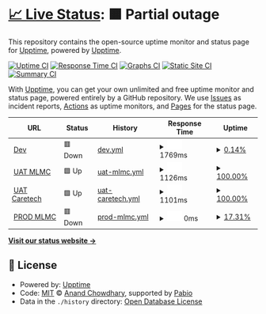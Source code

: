 # [📈 Live Status](https://upptime.github.io/upptime): <!--live status--> **🟧 Partial outage**

This repository contains the open-source uptime monitor and status page for [Upptime](https://upptime.js.org), powered by [Upptime](https://github.com/upptime/upptime).

[![Uptime CI](https://github.com/upptime/upptime/workflows/Uptime%20CI/badge.svg)](https://github.com/upptime/upptime/actions?query=workflow%3A%22Uptime+CI%22)
[![Response Time CI](https://github.com/upptime/upptime/workflows/Response%20Time%20CI/badge.svg)](https://github.com/upptime/upptime/actions?query=workflow%3A%22Response+Time+CI%22)
[![Graphs CI](https://github.com/upptime/upptime/workflows/Graphs%20CI/badge.svg)](https://github.com/upptime/upptime/actions?query=workflow%3A%22Graphs+CI%22)
[![Static Site CI](https://github.com/upptime/upptime/workflows/Static%20Site%20CI/badge.svg)](https://github.com/upptime/upptime/actions?query=workflow%3A%22Static+Site+CI%22)
[![Summary CI](https://github.com/upptime/upptime/workflows/Summary%20CI/badge.svg)](https://github.com/upptime/upptime/actions?query=workflow%3A%22Summary+CI%22)

With [Upptime](https://upptime.js.org), you can get your own unlimited and free uptime monitor and status page, powered entirely by a GitHub repository. We use [Issues](https://github.com/upptime/upptime/issues) as incident reports, [Actions](https://github.com/upptime/upptime/actions) as uptime monitors, and [Pages](https://upptime.github.io/upptime) for the status page.

<!--start: status pages-->
<!-- This summary is generated by Upptime (https://github.com/upptime/upptime) -->
<!-- Do not edit this manually, your changes will be overwritten -->
<!-- prettier-ignore -->
| URL | Status | History | Response Time | Uptime |
| --- | ------ | ------- | ------------- | ------ |
| <img alt="" src="https://icons.duckduckgo.com/ip3/dev.lumisightemr.datahouse.asia.ico" height="13"> [Dev](https://dev.lumisightemr.datahouse.asia) | 🟥 Down | [dev.yml](https://github.com/dhaviphantuan/upptime/commits/HEAD/history/dev.yml) | <details><summary><img alt="Response time graph" src="./graphs/dev/response-time-week.png" height="20"> 1769ms</summary><br><a href="https://upptime.github.io/upptime/history/dev"><img alt="Response time 1769" src="https://img.shields.io/endpoint?url=https%3A%2F%2Fraw.githubusercontent.com%2Fdhaviphantuan%2Fupptime%2FHEAD%2Fapi%2Fdev%2Fresponse-time.json"></a><br><a href="https://upptime.github.io/upptime/history/dev"><img alt="24-hour response time 1769" src="https://img.shields.io/endpoint?url=https%3A%2F%2Fraw.githubusercontent.com%2Fdhaviphantuan%2Fupptime%2FHEAD%2Fapi%2Fdev%2Fresponse-time-day.json"></a><br><a href="https://upptime.github.io/upptime/history/dev"><img alt="7-day response time 1769" src="https://img.shields.io/endpoint?url=https%3A%2F%2Fraw.githubusercontent.com%2Fdhaviphantuan%2Fupptime%2FHEAD%2Fapi%2Fdev%2Fresponse-time-week.json"></a><br><a href="https://upptime.github.io/upptime/history/dev"><img alt="30-day response time 1769" src="https://img.shields.io/endpoint?url=https%3A%2F%2Fraw.githubusercontent.com%2Fdhaviphantuan%2Fupptime%2FHEAD%2Fapi%2Fdev%2Fresponse-time-month.json"></a><br><a href="https://upptime.github.io/upptime/history/dev"><img alt="1-year response time 1769" src="https://img.shields.io/endpoint?url=https%3A%2F%2Fraw.githubusercontent.com%2Fdhaviphantuan%2Fupptime%2FHEAD%2Fapi%2Fdev%2Fresponse-time-year.json"></a></details> | <details><summary><a href="https://upptime.github.io/upptime/history/dev">0.14%</a></summary><a href="https://upptime.github.io/upptime/history/dev"><img alt="All-time uptime 0.14%" src="https://img.shields.io/endpoint?url=https%3A%2F%2Fraw.githubusercontent.com%2Fdhaviphantuan%2Fupptime%2FHEAD%2Fapi%2Fdev%2Fuptime.json"></a><br><a href="https://upptime.github.io/upptime/history/dev"><img alt="24-hour uptime 0.14%" src="https://img.shields.io/endpoint?url=https%3A%2F%2Fraw.githubusercontent.com%2Fdhaviphantuan%2Fupptime%2FHEAD%2Fapi%2Fdev%2Fuptime-day.json"></a><br><a href="https://upptime.github.io/upptime/history/dev"><img alt="7-day uptime 0.14%" src="https://img.shields.io/endpoint?url=https%3A%2F%2Fraw.githubusercontent.com%2Fdhaviphantuan%2Fupptime%2FHEAD%2Fapi%2Fdev%2Fuptime-week.json"></a><br><a href="https://upptime.github.io/upptime/history/dev"><img alt="30-day uptime 0.14%" src="https://img.shields.io/endpoint?url=https%3A%2F%2Fraw.githubusercontent.com%2Fdhaviphantuan%2Fupptime%2FHEAD%2Fapi%2Fdev%2Fuptime-month.json"></a><br><a href="https://upptime.github.io/upptime/history/dev"><img alt="1-year uptime 0.14%" src="https://img.shields.io/endpoint?url=https%3A%2F%2Fraw.githubusercontent.com%2Fdhaviphantuan%2Fupptime%2FHEAD%2Fapi%2Fdev%2Fuptime-year.json"></a></details>
| <img alt="" src="https://icons.duckduckgo.com/ip3/uat.makatilife.datahouse.vn.ico" height="13"> [UAT MLMC](https://uat.makatilife.datahouse.vn) | 🟩 Up | [uat-mlmc.yml](https://github.com/dhaviphantuan/upptime/commits/HEAD/history/uat-mlmc.yml) | <details><summary><img alt="Response time graph" src="./graphs/uat-mlmc/response-time-week.png" height="20"> 1126ms</summary><br><a href="https://upptime.github.io/upptime/history/uat-mlmc"><img alt="Response time 1126" src="https://img.shields.io/endpoint?url=https%3A%2F%2Fraw.githubusercontent.com%2Fdhaviphantuan%2Fupptime%2FHEAD%2Fapi%2Fuat-mlmc%2Fresponse-time.json"></a><br><a href="https://upptime.github.io/upptime/history/uat-mlmc"><img alt="24-hour response time 1126" src="https://img.shields.io/endpoint?url=https%3A%2F%2Fraw.githubusercontent.com%2Fdhaviphantuan%2Fupptime%2FHEAD%2Fapi%2Fuat-mlmc%2Fresponse-time-day.json"></a><br><a href="https://upptime.github.io/upptime/history/uat-mlmc"><img alt="7-day response time 1126" src="https://img.shields.io/endpoint?url=https%3A%2F%2Fraw.githubusercontent.com%2Fdhaviphantuan%2Fupptime%2FHEAD%2Fapi%2Fuat-mlmc%2Fresponse-time-week.json"></a><br><a href="https://upptime.github.io/upptime/history/uat-mlmc"><img alt="30-day response time 1126" src="https://img.shields.io/endpoint?url=https%3A%2F%2Fraw.githubusercontent.com%2Fdhaviphantuan%2Fupptime%2FHEAD%2Fapi%2Fuat-mlmc%2Fresponse-time-month.json"></a><br><a href="https://upptime.github.io/upptime/history/uat-mlmc"><img alt="1-year response time 1126" src="https://img.shields.io/endpoint?url=https%3A%2F%2Fraw.githubusercontent.com%2Fdhaviphantuan%2Fupptime%2FHEAD%2Fapi%2Fuat-mlmc%2Fresponse-time-year.json"></a></details> | <details><summary><a href="https://upptime.github.io/upptime/history/uat-mlmc">100.00%</a></summary><a href="https://upptime.github.io/upptime/history/uat-mlmc"><img alt="All-time uptime 100.00%" src="https://img.shields.io/endpoint?url=https%3A%2F%2Fraw.githubusercontent.com%2Fdhaviphantuan%2Fupptime%2FHEAD%2Fapi%2Fuat-mlmc%2Fuptime.json"></a><br><a href="https://upptime.github.io/upptime/history/uat-mlmc"><img alt="24-hour uptime 100.00%" src="https://img.shields.io/endpoint?url=https%3A%2F%2Fraw.githubusercontent.com%2Fdhaviphantuan%2Fupptime%2FHEAD%2Fapi%2Fuat-mlmc%2Fuptime-day.json"></a><br><a href="https://upptime.github.io/upptime/history/uat-mlmc"><img alt="7-day uptime 100.00%" src="https://img.shields.io/endpoint?url=https%3A%2F%2Fraw.githubusercontent.com%2Fdhaviphantuan%2Fupptime%2FHEAD%2Fapi%2Fuat-mlmc%2Fuptime-week.json"></a><br><a href="https://upptime.github.io/upptime/history/uat-mlmc"><img alt="30-day uptime 100.00%" src="https://img.shields.io/endpoint?url=https%3A%2F%2Fraw.githubusercontent.com%2Fdhaviphantuan%2Fupptime%2FHEAD%2Fapi%2Fuat-mlmc%2Fuptime-month.json"></a><br><a href="https://upptime.github.io/upptime/history/uat-mlmc"><img alt="1-year uptime 100.00%" src="https://img.shields.io/endpoint?url=https%3A%2F%2Fraw.githubusercontent.com%2Fdhaviphantuan%2Fupptime%2FHEAD%2Fapi%2Fuat-mlmc%2Fuptime-year.json"></a></details>
| <img alt="" src="https://icons.duckduckgo.com/ip3/uat.caretech.datahouse.vn.ico" height="13"> [UAT Caretech](https://uat.caretech.datahouse.vn) | 🟩 Up | [uat-caretech.yml](https://github.com/dhaviphantuan/upptime/commits/HEAD/history/uat-caretech.yml) | <details><summary><img alt="Response time graph" src="./graphs/uat-caretech/response-time-week.png" height="20"> 1101ms</summary><br><a href="https://upptime.github.io/upptime/history/uat-caretech"><img alt="Response time 1101" src="https://img.shields.io/endpoint?url=https%3A%2F%2Fraw.githubusercontent.com%2Fdhaviphantuan%2Fupptime%2FHEAD%2Fapi%2Fuat-caretech%2Fresponse-time.json"></a><br><a href="https://upptime.github.io/upptime/history/uat-caretech"><img alt="24-hour response time 1101" src="https://img.shields.io/endpoint?url=https%3A%2F%2Fraw.githubusercontent.com%2Fdhaviphantuan%2Fupptime%2FHEAD%2Fapi%2Fuat-caretech%2Fresponse-time-day.json"></a><br><a href="https://upptime.github.io/upptime/history/uat-caretech"><img alt="7-day response time 1101" src="https://img.shields.io/endpoint?url=https%3A%2F%2Fraw.githubusercontent.com%2Fdhaviphantuan%2Fupptime%2FHEAD%2Fapi%2Fuat-caretech%2Fresponse-time-week.json"></a><br><a href="https://upptime.github.io/upptime/history/uat-caretech"><img alt="30-day response time 1101" src="https://img.shields.io/endpoint?url=https%3A%2F%2Fraw.githubusercontent.com%2Fdhaviphantuan%2Fupptime%2FHEAD%2Fapi%2Fuat-caretech%2Fresponse-time-month.json"></a><br><a href="https://upptime.github.io/upptime/history/uat-caretech"><img alt="1-year response time 1101" src="https://img.shields.io/endpoint?url=https%3A%2F%2Fraw.githubusercontent.com%2Fdhaviphantuan%2Fupptime%2FHEAD%2Fapi%2Fuat-caretech%2Fresponse-time-year.json"></a></details> | <details><summary><a href="https://upptime.github.io/upptime/history/uat-caretech">100.00%</a></summary><a href="https://upptime.github.io/upptime/history/uat-caretech"><img alt="All-time uptime 100.00%" src="https://img.shields.io/endpoint?url=https%3A%2F%2Fraw.githubusercontent.com%2Fdhaviphantuan%2Fupptime%2FHEAD%2Fapi%2Fuat-caretech%2Fuptime.json"></a><br><a href="https://upptime.github.io/upptime/history/uat-caretech"><img alt="24-hour uptime 100.00%" src="https://img.shields.io/endpoint?url=https%3A%2F%2Fraw.githubusercontent.com%2Fdhaviphantuan%2Fupptime%2FHEAD%2Fapi%2Fuat-caretech%2Fuptime-day.json"></a><br><a href="https://upptime.github.io/upptime/history/uat-caretech"><img alt="7-day uptime 100.00%" src="https://img.shields.io/endpoint?url=https%3A%2F%2Fraw.githubusercontent.com%2Fdhaviphantuan%2Fupptime%2FHEAD%2Fapi%2Fuat-caretech%2Fuptime-week.json"></a><br><a href="https://upptime.github.io/upptime/history/uat-caretech"><img alt="30-day uptime 100.00%" src="https://img.shields.io/endpoint?url=https%3A%2F%2Fraw.githubusercontent.com%2Fdhaviphantuan%2Fupptime%2FHEAD%2Fapi%2Fuat-caretech%2Fuptime-month.json"></a><br><a href="https://upptime.github.io/upptime/history/uat-caretech"><img alt="1-year uptime 100.00%" src="https://img.shields.io/endpoint?url=https%3A%2F%2Fraw.githubusercontent.com%2Fdhaviphantuan%2Fupptime%2FHEAD%2Fapi%2Fuat-caretech%2Fuptime-year.json"></a></details>
| <img alt="" src="https://icons.duckduckgo.com/ip3/emrprod.makatilife.com.ico" height="13"> [PROD MLMC](https://emrprod.makatilife.com) | 🟥 Down | [prod-mlmc.yml](https://github.com/dhaviphantuan/upptime/commits/HEAD/history/prod-mlmc.yml) | <details><summary><img alt="Response time graph" src="./graphs/prod-mlmc/response-time-week.png" height="20"> 0ms</summary><br><a href="https://upptime.github.io/upptime/history/prod-mlmc"><img alt="Response time 0" src="https://img.shields.io/endpoint?url=https%3A%2F%2Fraw.githubusercontent.com%2Fdhaviphantuan%2Fupptime%2FHEAD%2Fapi%2Fprod-mlmc%2Fresponse-time.json"></a><br><a href="https://upptime.github.io/upptime/history/prod-mlmc"><img alt="24-hour response time 0" src="https://img.shields.io/endpoint?url=https%3A%2F%2Fraw.githubusercontent.com%2Fdhaviphantuan%2Fupptime%2FHEAD%2Fapi%2Fprod-mlmc%2Fresponse-time-day.json"></a><br><a href="https://upptime.github.io/upptime/history/prod-mlmc"><img alt="7-day response time 0" src="https://img.shields.io/endpoint?url=https%3A%2F%2Fraw.githubusercontent.com%2Fdhaviphantuan%2Fupptime%2FHEAD%2Fapi%2Fprod-mlmc%2Fresponse-time-week.json"></a><br><a href="https://upptime.github.io/upptime/history/prod-mlmc"><img alt="30-day response time 0" src="https://img.shields.io/endpoint?url=https%3A%2F%2Fraw.githubusercontent.com%2Fdhaviphantuan%2Fupptime%2FHEAD%2Fapi%2Fprod-mlmc%2Fresponse-time-month.json"></a><br><a href="https://upptime.github.io/upptime/history/prod-mlmc"><img alt="1-year response time 0" src="https://img.shields.io/endpoint?url=https%3A%2F%2Fraw.githubusercontent.com%2Fdhaviphantuan%2Fupptime%2FHEAD%2Fapi%2Fprod-mlmc%2Fresponse-time-year.json"></a></details> | <details><summary><a href="https://upptime.github.io/upptime/history/prod-mlmc">17.31%</a></summary><a href="https://upptime.github.io/upptime/history/prod-mlmc"><img alt="All-time uptime 17.31%" src="https://img.shields.io/endpoint?url=https%3A%2F%2Fraw.githubusercontent.com%2Fdhaviphantuan%2Fupptime%2FHEAD%2Fapi%2Fprod-mlmc%2Fuptime.json"></a><br><a href="https://upptime.github.io/upptime/history/prod-mlmc"><img alt="24-hour uptime 17.31%" src="https://img.shields.io/endpoint?url=https%3A%2F%2Fraw.githubusercontent.com%2Fdhaviphantuan%2Fupptime%2FHEAD%2Fapi%2Fprod-mlmc%2Fuptime-day.json"></a><br><a href="https://upptime.github.io/upptime/history/prod-mlmc"><img alt="7-day uptime 17.31%" src="https://img.shields.io/endpoint?url=https%3A%2F%2Fraw.githubusercontent.com%2Fdhaviphantuan%2Fupptime%2FHEAD%2Fapi%2Fprod-mlmc%2Fuptime-week.json"></a><br><a href="https://upptime.github.io/upptime/history/prod-mlmc"><img alt="30-day uptime 17.31%" src="https://img.shields.io/endpoint?url=https%3A%2F%2Fraw.githubusercontent.com%2Fdhaviphantuan%2Fupptime%2FHEAD%2Fapi%2Fprod-mlmc%2Fuptime-month.json"></a><br><a href="https://upptime.github.io/upptime/history/prod-mlmc"><img alt="1-year uptime 17.31%" src="https://img.shields.io/endpoint?url=https%3A%2F%2Fraw.githubusercontent.com%2Fdhaviphantuan%2Fupptime%2FHEAD%2Fapi%2Fprod-mlmc%2Fuptime-year.json"></a></details>

<!--end: status pages-->

[**Visit our status website →**](https://upptime.github.io/upptime)

## 📄 License

- Powered by: [Upptime](https://github.com/upptime/upptime)
- Code: [MIT](./LICENSE) © [Anand Chowdhary](https://anandchowdhary.com), supported by [Pabio](https://pabio.com)
- Data in the `./history` directory: [Open Database License](https://opendatacommons.org/licenses/odbl/1-0/)
